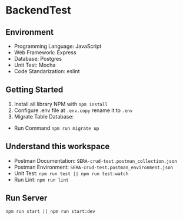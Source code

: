 # BackendTest

## Environment
- Programming Language: JavaScript
- Web Framework: Express
- Database: Postgres
- Unit Test: Mocha
- Code Standarization: eslint

## Getting Started
1. Install all library NPM with `npm install`
2. Configure .env file at `.env.copy` rename it to `.env`
3. Migrate Table Database:
  - Run Command `npm run migrate up` 

## Understand this workspace

- Postman Documentation: `SERA-crud-test.postman_collection.json`
- Postman Environment: `SERA-crud-test.postman_environment.json`
- Unit Test: `npm run test || npm run test:watch`
- Run Lint: `npm run lint`

## Run Server

`npm run start || npm run start:dev`

